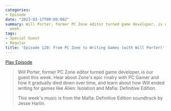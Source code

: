 ```yaml
---
categories:
- Episode
date: "2023-03-17T09:00:00Z"
summary: Will Porter, former PC Zone editor turned game developer, is our guest this
  week.
tags:
- Special Guest
- Regular
title: 'Episode 120: From PC Zone to Writing Games (with Will Porter)'
---
```


[Play Episode](https://www.patreon.com/posts/episode-120-from-80135303)

> Will Porter, former PC Zone editor turned game developer, is our guest this week. Hear about Zone's epic rivalry with PC Gamer and how it gradually died down over time, and learn about how Will ended writing for games like Alien: Isolation and Mafia: Definitive Edition.
>
> This week's music is from the Mafia: Definitive Edition soundtrack by Jesse Harlin.